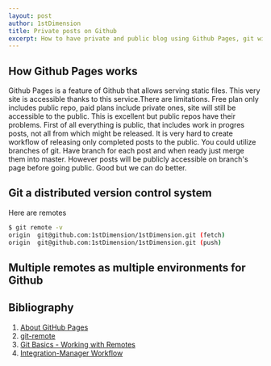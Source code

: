 ```yaml
---
layout: post
author: 1stDimension
title: Private posts on Github
excerpt: How to have private and public blog using Github Pages, git with multiple remotes.
---
```


## How Github Pages works
Github Pages is a feature of Github that allows serving static files. This very site is accessible
thanks to this service.There are limitations. Free plan only includes public repo, paid plans
include private ones, site will still be accessible to the public. This is excellent but public
repos have their problems. First of all everything is public, that includes work in progres posts,
not all from which might be released. It is very hard to create workflow of releasing only completed
posts to the public. You could utilize branches of git. Have branch for each post and when ready
just merge them into master. However posts will be publicly accessible on branch's page before going
public. Good but we can do better.

## Git a distributed version control system

Here are remotes 
```sh
$ git remote -v
origin  git@github.com:1stDimension/1stDimension.git (fetch)
origin  git@github.com:1stDimension/1stDimension.git (push)
```

## Multiple remotes as multiple environments for Github 

## Bibliography

1. [About GitHub Pages](https://docs.github.com/en/github/working-with-github-pages/about-github-pages)
1. [git-remote](https://git-scm.com/docs/git-remote)
1. [Git Basics - Working with Remotes](https://git-scm.com/book/en/v2/Git-Basics-Working-with-Remotes)
1. [Integration-Manager Workflow](https://git-scm.com/book/en/v2/Distributed-Git-Distributed-Workflows)